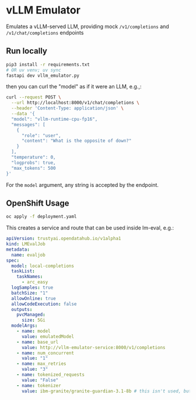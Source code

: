 # vLLM Emulator

Emulates a vLLM-served LLM, providing mock `/v1/completions` and `/v1/chat/completions` endpoints

## Run locally

```bash
pip3 install -r requirements.txt
# OR uv venv; uv sync
fastapi dev vllm_emulator.py
```

then you can curl the "model" as if it were an LLM, e.g.,:

```bash
curl --request POST \
  --url http://localhost:8000/v1/chat/completions \
  --header 'Content-Type: application/json' \
  --data '{
  "model": "vllm-runtime-cpu-fp16",
  "messages": [
    {
      "role": "user",
      "content": "What is the opposite of down?"
    }
  ],
  "temperature": 0,
  "logprobs": true,
  "max_tokens": 500
}'
```

For the `model` argument, any string is accepted by the endpoint.

## OpenShift Usage

```bash
oc apply -f deployment.yaml
```

This creates a service and route that can be used inside lm-eval, e.g.:

```yaml
apiVersion: trustyai.opendatahub.io/v1alpha1
kind: LMEvalJob
metadata:
  name: evaljob
spec:
  model: local-completions
  taskList:
    taskNames:
      - arc_easy
  logSamples: true
  batchSize: "1"
  allowOnline: true
  allowCodeExecution: false
  outputs:
    pvcManaged:
      size: 5Gi
  modelArgs:
    - name: model
      value: emulatedModel
    - name: base_url
      value: http://vllm-emulator-service:8000/v1/completions
    - name: num_concurrent
      value: "1"
    - name: max_retries
      value: "3"
    - name: tokenized_requests
      value: "False"
    - name: tokenizer
      value: ibm-granite/granite-guardian-3.1-8b # this isn't used, but we need some valid value here
```
